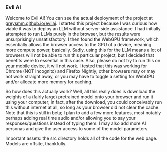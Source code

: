 ### Evil AI

Welcome to Evil AI! You can see the actual deployment of the project at [greysmm.github.io/evilai](https://greysmm.github.io/evilai). I started this project because I was curious how viable it was to deploy an LLM without server-side assistance. I had initially attempted to run LLMs purely in the browser, but the results were unsurprisingly unsatisfactory. I then found the WebGPU framework, which essentially allows the browser access to the GPU of a device, meaning more compute power, basically. Sadly, using this for the LLM means a lot of browsers will not be able to run this particular project, but I decided that benefits were to essential in this case. Also, please do not try to run this on your mobile device, it will not work. I tested that this was working for Chrome (NOT Incognito) and Firefox Nightly; other browsers may or may not work straight away, or you may have to toggle a setting for WebGPU and/or allocate more memory for caching.

So how does this actually work? Well, all this really does is download the weights of a (fairly large) pretrained model onto your browser and run it using your computer; in fact, after the download, you could conceivably run this without internet at all, so long as your browser did not clear the cache. Note that this is still in beta; I plan to add a few more features, most notably perhaps adding real time audio and/or allowing you to say your responses/questions instead of typing them. I may also add more AI personas and give the user access to some of the model parameters.

Important assets: the src directory holds all of the code for the web page. Models are offsite, thankfully.